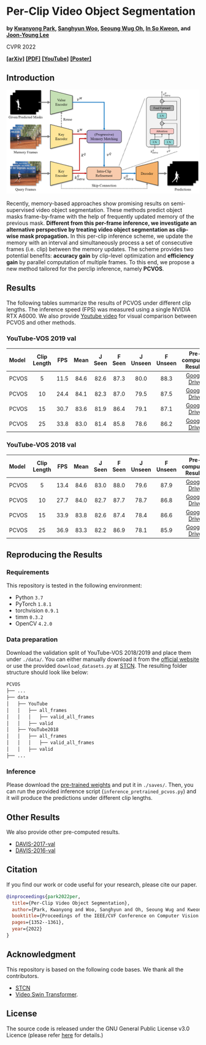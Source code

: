 # Per-Clip Video Object Segmentation

**by [Kwanyong Park](https://pkyong95.github.io/), [Sanghyun Woo](https://sites.google.com/view/sanghyunwoo/), [Seoung Wug Oh](https://sites.google.com/view/seoungwugoh), [In So Kweon](https://scholar.google.com/citations?user=XA8EOlEAAAAJ&hl=en), and [Joon-Young Lee](https://joonyoung-cv.github.io/)**

CVPR 2022

**[[arXiv]]()**
**[[PDF]](https://openaccess.thecvf.com/content/CVPR2022/papers/Park_Per-Clip_Video_Object_Segmentation_CVPR_2022_paper.pdf)**
**[[YouTube]](https://youtu.be/6QATHDwrUx0)**
**[[Poster]](https://drive.google.com/file/d/1bqr-HIJUJY7Z7R8rD6IhDPyL9Olc0JjY/view?usp=sharing)**

## Introduction

![PCVOS Intro](resources/main.png)

Recently, memory-based approaches show promising results on semi-supervised video object segmentation.
These methods predict object masks frame-by-frame with the help of frequently updated memory of the previous mask.
**Different from this per-frame inference, we investigate an alternative perspective by treating video object segmentation as clip-wise mask propagation.**
In this per-clip inference scheme, we update the memory with an interval and simultaneously process a set of consecutive frames (i.e. clip) between the memory updates. 
The scheme provides two potential benefits: **accuracy gain** by clip-level optimization and **efficiency gain** by parallel computation of multiple frames.
To this end, we propose a new method tailored for the perclip inference, namely **PCVOS**.


## Results

The following tables summarize the results of PCVOS under different clip lengths.
The inference speed (FPS) was measured using a single NVIDIA RTX A6000.
We also provide [Youtube video](https://youtu.be/6QATHDwrUx0) for visual comparison between PCVOS and other methods. 

### YouTube-VOS 2019 val

| Model      | Clip Length |   FPS    |   Mean   |  J Seen  | F Seen |  J Unseen  | F Unseen | Pre-computed Results |
|:---------- |:-----------:|:--------:|:--------:|:--------:|:--------:|:--------:|:--------:|:----:|
| PCVOS      | 5           | 11.5     |   84.6   |   82.6   |   87.3   |   80.0   |   88.3   | [Google Drive](https://drive.google.com/file/d/1DHvrKNmcglJtYnJJtpktZFMCCuTWo2_G/view?usp=sharing) |
| PCVOS      | 10          | 24.4     |   84.1   |   82.3   |   87.0   |   79.5   |   87.5   | [Google Drive](https://drive.google.com/file/d/16AfvzsEqqxXryCg-NrRB1J6cR5Cz242h/view?usp=sharing) |
| PCVOS      | 15          | 30.7     |   83.6   |   81.9   |   86.4   |   79.1   |   87.1   | [Google Drive](https://drive.google.com/file/d/19y2iNrMGDSZi5FBG_ZGLj54YIEsP01bY/view?usp=sharing) |
| PCVOS      | 25          | 33.8     |   83.0   |   81.4   |   85.8   |   78.6   |   86.2   | [Google Drive](https://drive.google.com/file/d/13bmDNZjEPVHdSmErq26cJhWgWcDxOq7R/view?usp=sharing) |

### YouTube-VOS 2018 val

| Model      | Clip Length |   FPS    |   Mean   |  J Seen  | F Seen |  J Unseen  | F Unseen | Pre-computed Results |
|:---------- |:-----------:|:--------:|:--------:|:--------:|:--------:|:--------:|:--------:|:----:|
| PCVOS      | 5           | 13.4     |   84.6   |   83.0   |   88.0   |   79.6   |   87.9   | [Google Drive](https://drive.google.com/file/d/1ZhDGYsbfJKxKUXLbDsFssivMKSPzEJ43/view?usp=sharing) |
| PCVOS      | 10          | 27.7     |   84.0   |   82.7   |   87.7   |   78.7   |   86.8   | [Google Drive](https://drive.google.com/file/d/1nlDeJHVVsxIFPVRoAaeSDWhlYq9XUbBv/view?usp=sharing) |
| PCVOS      | 15          | 33.9     |   83.8   |   82.6   |   87.4   |   78.4   |   86.6   | [Google Drive](https://drive.google.com/file/d/1DuK9H6lmAJLGJrWwL-eUVz-d81Qc6-S7/view?usp=sharing) |
| PCVOS      | 25          | 36.9     |   83.3   |   82.2   |   86.9   |   78.1   |   85.9   | [Google Drive](https://drive.google.com/file/d/1VPFNXiYXKUU2P-aM20s-G3wIijSwZCt9/view?usp=sharing) |


## Reproducing the Results

### Requirements

This repository is tested in the following environment:

- Python `3.7`
- PyTorch `1.8.1`
- torchvision `0.9.1`
- timm `0.3.2`
- OpenCV `4.2.0`

### Data preparation

Download the validation split of YouTube-VOS 2018/2019 and place them under `./data/`.
You can either manually download it from the [official website](https://youtube-vos.org/dataset/) or use the provided `download_datasets.py` at [STCN](https://github.com/hkchengrex/STCN).
The resulting folder structure should look like below:

```bash
PCVOS
├── ...
├── data
│   ├── YouTube
│   │   ├── all_frames
│   │   │   ├── valid_all_frames
│   │   ├── valid
│   ├── YouTube2018
│   │   ├── all_frames
│   │   │   ├── valid_all_frames
│   │   ├── valid
├── ...
```

### Inference

Please download the [pre-trained weights](https://drive.google.com/file/d/1g69yjZOkl4Hz3iFYfJkmo8Pvk1T25jjk/view?usp=sharing) and put it in `./saves/`.
Then, you can run the provided inference script (`inference_pretrained_pcvos.py`) and it will produce the predictions under different clip lengths.

## Other Results

We also provide other pre-computed results.

- [DAVIS-2017-val](https://drive.google.com/file/d/1Uh3sWM6u3KSs0lfVEhpBWsV5rVOdSRNI/view?usp=sharing)
- [DAVIS-2016-val](https://drive.google.com/file/d/1dqP2TIG9l5E7VI4NhLYKv7rehPJgxpBN/view?usp=sharing)

## Citation

If you find our work or code useful for your research, please cite our paper.


```bibtex
@inproceedings{park2022per,
  title={Per-Clip Video Object Segmentation},
  author={Park, Kwanyong and Woo, Sanghyun and Oh, Seoung Wug and Kweon, In So and Lee, Joon-Young},
  booktitle={Proceedings of the IEEE/CVF Conference on Computer Vision and Pattern Recognition},
  pages={1352--1361},
  year={2022}
}
```

## Acknowledgment
This repository is based on the following code bases. We thank all the contributors.
- [STCN](https://github.com/hkchengrex/STCN)
- [Video Swin Transformer](https://github.com/SwinTransformer/Video-Swin-Transformer).

## License
The source code is released under the GNU General Public License v3.0 Licence (please refer [here](LICENSE) for details.)
